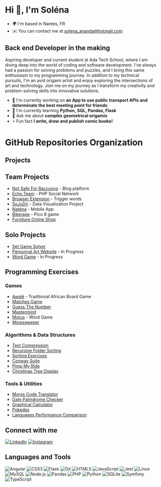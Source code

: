 # Hi 👋, I'm Soléna

* 🌍  I'm based in Nantes, FR
* ✉️  You can contact me at [solena_ananda@hotmail.com](mailto:solena_ananda@hotmail.com)

## Back end Developer in the making

Aspiring developer and current student at Ada Tech School, where I am diving deep into the world of coding and software development. I've always had a passion for solving problems and puzzles, and I bring this same enthusiasm to my programming journey. In addition to my technical pursuits, I'm an avid origami artist and enjoy exploring the intersections of art and technology. Join me on my journey as I transform my creativity and problem-solving skills into innovative solutions.

* 🔭 I'm currently working on **an App to use public transport APIs and determinate the best meeting point for friends**
* 🌱 I'm currently learning **Python, SQL, Pandas, Flask**
* 💬 Ask me about **complex geometrical origamis**
* ⚡ Fun fact **I write, draw and publish comic books!**


#  GitHub Repositories Organization

## Projects

## Team Projects
* [Not Safe For Raccoons](https://github.com/solena8/projet-microblogging-nsfr) -  Blog platform
* [Echo Team](https://github.com/solena8/projet-collectif-reseau-social-php-echoteam) - PHP Social Network
* [Browser Extension](https://github.com/solena8/projet-extension-navigateur-team) - Trigger words
* [SoJuDri](https://github.com/solena8/SoJuDri_GINI_dataviz_project) - Data Visualization Project 
* [Naténa](https://github.com/solena8/projet-mobile-natena) - Mobile App 
* [Bikerage](https://github.com/solena8/bikerage_Pico8_game) - Pico 8 game
* [Furniture Online Shop](https://github.com/solena8/projet-plateforme-meubles-drymss) 

## Solo Projects

* [Set Game Solver](https://github.com/solena8/set_game) 
* [Personnal Art Website](https://github.com/solena8/solena_toussaint_website) - In Progress
* [Word Game](https://github.com/solena8/word_game) - In Progress


## Programming Exercises

### Games
* [Awalé](https://github.com/solena8/awale) - Traditional African Board Game
* [Matches Game](https://github.com/solena8/matches_game)
* [Guess The Number](https://github.com/solena8/guess_the_number_game)
* [Mastermind](https://github.com/solena8/mastermind)
* [Motus](https://github.com/solena8/motus) - Word Game
* [Minesweeper](https://github.com/solena8/demineur)

### Algorithms & Data Structures
* [Text Compression](https://github.com/solena8/text_compression)
* [Recursive Folder Sorting](https://github.com/solena8/recursive_folder_sorting)
* [Sorting Exercises](https://github.com/solena8/sorting_exercize)
* [Conway Suite](https://github.com/solena8/conway_suite)
* [Pimp My Ride](https://github.com/solena8/pimp_my_ride)
* [Christmas Tree Display](https://github.com/solena8/sapinDisplay)

### Tools & Utilities
* [Morse Code Translator](https://github.com/solena8/morse_code_translator)
* [Date Palindrome Checker](https://github.com/solena8/datePalindromeChecker)
* [Graphical Calculator](https://github.com/solena8/calculatrice_graphique)
* [Pokedex](https://github.com/solena8/pokedex)
* [Languages Performance Comparison](https://github.com/solena8/compare_languages_performances)



## Connect with me

[![LinkedIn](https://img.shields.io/badge/LinkedIn-0077B5?style=for-the-badge&logo=linkedin&logoColor=white)](https://linkedin.com/in/solenatoussaint)
[![Instagram](https://img.shields.io/badge/Instagram-E4405F?style=for-the-badge&logo=instagram&logoColor=white)](https://instagram.com/solena.wandering.art)


## Languages and Tools

![Angular](https://img.shields.io/badge/Angular-DD0031?style=for-the-badge&logo=angular&logoColor=white)
![CSS3](https://img.shields.io/badge/CSS3-1572B6?style=for-the-badge&logo=css3&logoColor=white)
![Flask](https://img.shields.io/badge/Flask-000000?style=for-the-badge&logo=flask&logoColor=white)
![Git](https://img.shields.io/badge/Git-F05032?style=for-the-badge&logo=git&logoColor=white)
![HTML5](https://img.shields.io/badge/HTML5-E34F26?style=for-the-badge&logo=html5&logoColor=white)
![JavaScript](https://img.shields.io/badge/JavaScript-F7DF1E?style=for-the-badge&logo=javascript&logoColor=black)
![Jest](https://img.shields.io/badge/Jest-C21325?style=for-the-badge&logo=jest&logoColor=white)
![Linux](https://img.shields.io/badge/Linux-FCC624?style=for-the-badge&logo=linux&logoColor=black)
![MySQL](https://img.shields.io/badge/MySQL-4479A1?style=for-the-badge&logo=mysql&logoColor=white)
![Node.js](https://img.shields.io/badge/Node.js-339933?style=for-the-badge&logo=nodedotjs&logoColor=white)
![Pandas](https://img.shields.io/badge/Pandas-150458?style=for-the-badge&logo=pandas&logoColor=white)
![PHP](https://img.shields.io/badge/PHP-777BB4?style=for-the-badge&logo=php&logoColor=white)
![Python](https://img.shields.io/badge/Python-3776AB?style=for-the-badge&logo=python&logoColor=white)
![SQLite](https://img.shields.io/badge/SQLite-003B57?style=for-the-badge&logo=sqlite&logoColor=white)
![Symfony](https://img.shields.io/badge/Symfony-000000?style=for-the-badge&logo=symfony&logoColor=white)
![TypeScript](https://img.shields.io/badge/TypeScript-3178C6?style=for-the-badge&logo=typescript&logoColor=white)

